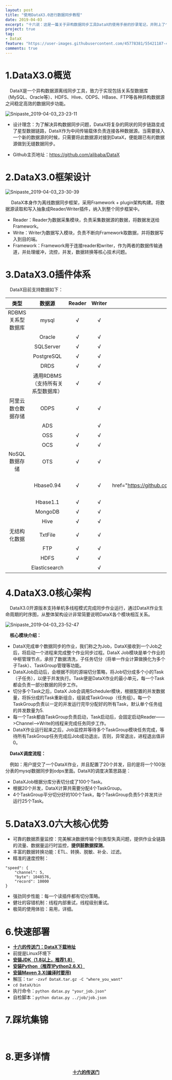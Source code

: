 ```yaml
---
layout: post
title: "使用DataX3.0进行数据同步教程"
date: 2019-04-03
excerpt: "十六说：这是一篇关于异构数据同步工具DataX的使用手册的抄录笔记，并附上了个人采坑集锦。"
project: true
tag:
- DataX
feature: "https://user-images.githubusercontent.com/45778381/55421187-45c7c780-55ab-11e9-922d-ce698c67094c.png"
comments: true
---
```

# 1.DataX3.0概览

&emsp;DataX是一个异构数据源离线同步工具，致力于实现包括关系型数据库（MySQL、Oracle等）、HDFS、Hive、ODPS、HBase、FTP等各种异构数据源之间稳定高效的数据同步功能。

![Snipaste_2019-04-03_23-23-11](https://user-images.githubusercontent.com/45778381/55501091-3fede700-567c-11e9-9c1d-7060809d727e.png)

* 设计理念：为了解决异构数据同步问题，DataX将复杂的网状的同步链路变成了星型数据链路，DataX作为中间传输载体负责连接各种数据源。当需要接入一个新的数据源的时候，只需要将此数据源对接到DataX，便能跟已有的数据源做到无缝数据同步。

* Github主页地址：https://github.com/alibaba/DataX

# 2.DataX3.0框架设计

![Snipaste_2019-04-03_23-30-39](https://user-images.githubusercontent.com/45778381/55501135-53994d80-567c-11e9-8ab3-bf5468d77898.png)

&emsp; DataX本身作为离线数据同步框架，采用Framework + plugin架构构建。将数据源读取和写入抽象成Reader/Writer插件，纳入到整个同步框架中。

* Reader：Reader为数据采集模块，负责采集数据源的数据，将数据发送给Framework。
* Write：Writer为数据写入模块，负责不断向Framework取数据，并将数据写入到目的端。
* Framework：Framework用于连接reader和writer，作为两者的数据传输通道，并处理缓冲，流控，并发，数据转换等核心技术问题。

# 3.DataX3.0插件体系

&emsp;DataX目前支持数据如下：

| 类型 | 数据源 | Reader | Writer | 传送 |
| :-: | :-: | :-: | :-: | :--: |
| RDBMS关系型数据库 | mysql | √ | √ | <a href="https://github.com/alibaba/DataX/blob/master/mysqlreader/doc/mysqlreader.md"><b>读</b></a>、<a href="https://github.com/alibaba/DataX/blob/master/mysqlwriter/doc/mysqlwriter.md"><b>写</b></a> |
|  | Oracle | √ | √ | <a href="https://github.com/alibaba/DataX/blob/master/oraclereader/doc/oraclereader.md"><b>读</b></a>、<a href="https://github.com/alibaba/DataX/blob/master/oraclewriter/doc/oraclewriter.md"><b>写</b></a> |
|  | SQLServer | √ | √ | <a href="https://github.com/alibaba/DataX/blob/master/sqlserverreader/doc/sqlserverreader.md"><b>读</b></a>、<a href="https://github.com/alibaba/DataX/blob/master/sqlserverwriter/doc/sqlserverwriter.md"><b>写</b></a> |
|  | PostgreSQL | √ | √ | <a href="https://github.com/alibaba/DataX/blob/master/postgresqlreader/doc/postgresqlreader.md"><b>读</b></a>、<a href="https://github.com/alibaba/DataX/blob/master/postgresqlwriter/doc/postgresqlwriter.md"><b>写</b></a> |
|  | DRDS | √ | √ | <a href="https://github.com/alibaba/DataX/blob/master/drdsreader/doc/drdsreader.md"><b>读</b></a>、<a href="https://github.com/alibaba/DataX/blob/master/drdswriter/doc/drdswriter.md"><b>写</b></a> |
|  | 通用RDBMS（支持所有关系型数据库） | √ | √ | <a href="https://github.com/alibaba/DataX/blob/master/rdbmsreader/doc/rdbmsreader.md"><b>读</b></a>、<a href="https://github.com/alibaba/DataX/blob/master/rdbmswriter/doc/rdbmswriter.md"><b>写</b></a> |
| 阿里云数仓数据存储 | ODPS | √ | √ | <a href="https://github.com/alibaba/DataX/blob/master/odpsreader/doc/odpsreader.md"><b>读</b></a>、<a href="https://github.com/alibaba/DataX/blob/master/odpswriter/doc/odpswriter.md"><b>写</b></a> |
|  | ADS |  | √ | <a href="https://github.com/alibaba/DataX/blob/master/adswriter/doc/adswriter.md"><b>写</b></a> |
|  | OSS | √ | √ | <a href="https://github.com/alibaba/DataX/blob/master/ossreader/doc/ossreader.md"><b>读</b></a>、<a href="https://github.com/alibaba/DataX/blob/master/osswriter/doc/osswriter.md"><b>写</b></a> |
|  | OCS | √ | √ | <b>读</b></a>、<a href="https://github.com/alibaba/DataX/blob/master/ocswriter/doc/ocswriter.md"><b>写</b></a> |
| NoSQL数据存储 | OTS | √ | √ | <a href="https://github.com/alibaba/DataX/blob/master/otsreader/doc/otsreader.md"><b>读</b></a>、<a href="https://github.com/alibaba/DataX/blob/master/otswriter/doc/otswriter.md"><b>写</b></a> |
|  | Hbase0.94 | √ | √ | <a href="https://github.com/alibaba/DataX/blob/master/hbase094xreader/doc/hbase094xreader.md"><b>读</b></a>、<a href="https://github.com/alibaba/DataX/blob/master/hbase094xwriter/doc/hbase094xwriter.md"<b>写</b></a> |
|  | Hbase1.1 | √ | √ | <a href="https://github.com/alibaba/DataX/blob/master/hbase11xsqlreader/doc/hbase11xsqlreader.md"><b>读</b></a>、<a href="https://github.com/alibaba/DataX/blob/master/hbase11xwriter/doc/hbase11xwriter.md"><b>写</b></a> |
|  | MongoDB | √ | √ | <a href="https://github.com/alibaba/DataX/blob/master/mongodbreader/doc/mongodbreader.md"><b>读</b></a>、<a href="https://github.com/alibaba/DataX/blob/master/mongodbwriter/doc/mongodbwriter.md"><b>写</b></a> |
|  | Hive | √ | √ | <a href="https://github.com/alibaba/DataX/blob/master/hdfsreader/doc/hdfsreader.md"><b>读</b></a>、<a href="https://github.com/alibaba/DataX/blob/master/hdfswriter/doc/hdfswriter.md"><b>写</b></a> |
| 无结构化数据 | TxtFile | √ | √ | <a href="https://github.com/alibaba/DataX/blob/master/txtfilereader/doc/txtfilereader.md"><b>读</b></a>、<a href="https://github.com/alibaba/DataX/blob/master/txtfilewriter/doc/txtfilewriter.md"><b>写</b></a> |
|  | FTP | √ | √ | <a href="https://github.com/alibaba/DataX/blob/master/ftpreader/doc/ftpreader.md"><b>读</b></a>、<a href="https://github.com/alibaba/DataX/blob/master/ftpwriter/doc/ftpwriter.md"><b>写</b></a> |
|  | HDFS | √ | √ | <a href="https://github.com/alibaba/DataX/blob/master/hdfsreader/doc/hdfsreader.md"><b>读</b></a>、<a href="https://github.com/alibaba/DataX/blob/master/hdfswriter/doc/hdfswriter.md"><b>写</b></a> |
|  | Elasticsearch |  | √ | <a href="https://github.com/alibaba/DataX/blob/master/elasticsearchwriter/doc/elasticsearchwriter.md"><b>写</b></a> |

# 4.DataX3.0核心架构

&emsp;DataX3.0开源版本支持单机多线程模式完成同步作业运行，通过DataX作业生命周期的时序图，从整体架构设计非常简要说明DataX各个模块相互关系。

![Snipaste_2019-04-03_23-52-47](https://user-images.githubusercontent.com/45778381/55501159-6449c380-567c-11e9-8674-bf9d4f2840bf.png)

&emsp;**核心模块介绍：**

* DataX完成单个数据同步的作业，我们称之为Job，DataX接收到一个Job之后，将启动一个进程来完成整个作业同步过程。DataX Job模块是单个作业的中枢管理节点，承担了数据清洗，子任务切分（将单一作业计算做换化为多个子Task）、TaskGroup管理等功能。
* DataXJob启动后，会根据不同的源端切分策略，将Job切分成多个小的Task（子任务），以便于并发执行。Task便是DataX作业的最小单元，每一个Task都会负责一部分数据的同步工作。
* 切分多个Task之后，DataX Job会调用Scheduler模块，根据配置的并发数据量，将拆分成的Task重新组合，组装成TaskGroup（任务组）。每一个TaskGroup负责以一定的并发运行完毕分配好的所有Task，默认单个任务组的并发数量为5.
* 每一个Task都由TaskGroup负责启动，Task启动后，会固定启动Reader——>Channel——>Write的线程来完成任务同步工作。
* DataX作业运行起来之后，Job监控并等待多个TaskGroup模块任务完成，等待所有TaskGroup任务完成后Job成功退出，否则，异常退出，进程退出值非0。

&emsp;**DataX调度流程：**

&emsp;例如：用户提交了一个DataX作业，并且配置了20个并发，目的是将一个100张分表的mysql数据同步到odps里面。DataX的调度决策思路是：

* DataXJob根据分库分表切分成了100个Task。
* 根据20个并发，DataX计算共需要分配4个TaskGroup。
* 4个TaskGroup平分切分好的100个Task，每个TaskGroup负责5个并发共计运行25个Task。

# 5.DataX3.0六大核心优势

* 可靠的数据质量监控：完美解决数据传输个别类型失真问题，提供作业全链路的流量、数据量运行时监控，**提供脏数据探测**。
* 丰富的数据转换功能：ETL、转换、脱敏、补全、过滤。
* 精准的速度控制：

```
"speed": {
    "channel": 5,
    "byte": 1048576,
    "record": 10000
}
```

* 强劲同步性能：每一个读插件都有切分策略。
* 健壮的容错机制：线程内部重试，线程级别重试。
* 极简的使用体验：易用，详细。

# 6.快速部署
* <a href="http://datax-opensource.oss-cn-hangzhou.aliyuncs.com/datax.tar.gz"><b>十六的传送门：DataX下载地址</b></a>
* 前提是Linux环境下
* <a href="http://www.oracle.com/technetwork/cn/java/javase/downloads/index.html"><b>安装JDK（1.8以上，推荐1.8）</b></a>
* <a href="https://www.python.org/downloads/"><b>安装Python（推荐1Python2.6.X）</b></a>
* <a href="https://maven.apache.org/download.cgi"><b>安装Maven 3.X(编译时要用)</b></a>
* 解压：`tar -zxvf DataX.tar.gz -C "where_you_want"`
* `cd DataX/bin`
* 执行命令：`python datax.py "your_job.json"`
* 自检脚本：`python datax.py ../job/job.json` 

# 7.踩坑集锦

&emsp;

# 8.更多详情

<center><a href="https://github.com/alibaba/DataX"><b>十六的传送门</b></a></center>
